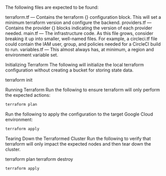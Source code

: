 The following files are expected to be found:

terraform.tf — Contains the terraform {} configuration block. This will set a minimum terraform version and configure the backend.
providers.tf — Contains the provider {} blocks indicating the version of each provider needed.
main.tf — The infrastructure code. As this file grows, consider breaking it up into smaller, well-named files. For example, a circleci.tf file could contain the IAM user, group, and policies needed for a CircleCI build to run.
variables.tf — This almost always has, at minimum, a region and environment variable set.


Initializing Terraform
The following will initialize the local terraform configuration without
creating a bucket for storing state data.

terraform init

Running Terraform
Run the following to ensure terraform will only perform the expected
actions:

```sh
terraform plan
```


Run the following to apply the configuration to the target Google Cloud
environment:

```sh
terraform apply
```



Tearing Down the Terraformed Cluster
Run the following to verify that terraform will only impact the expected
nodes and then tear down the cluster.

terraform plan
terraform destroy


```sh
terraform apply
```
